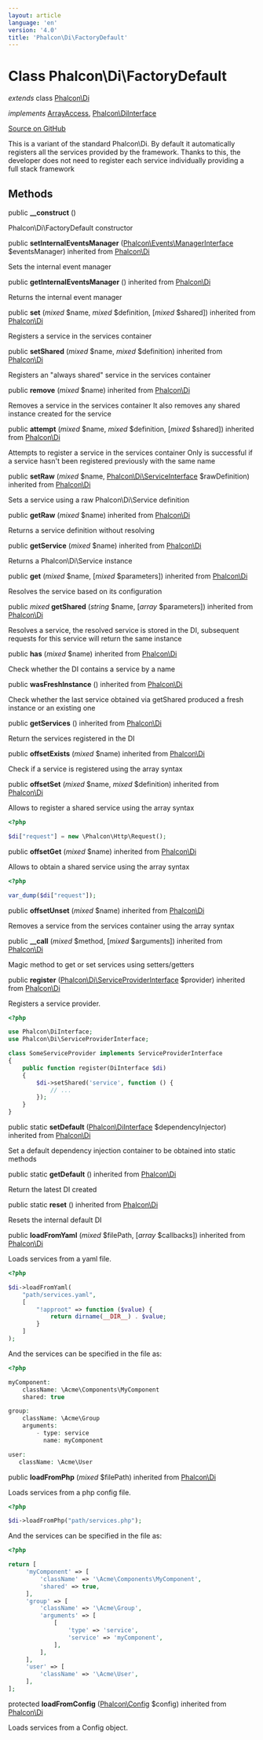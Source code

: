 ```yaml
---
layout: article
language: 'en'
version: '4.0'
title: 'Phalcon\Di\FactoryDefault'
---
```

# Class **Phalcon\Di\FactoryDefault**

*extends* class [Phalcon\Di](Phalcon_Di)

*implements* [ArrayAccess](https://php.net/manual/en/class.arrayaccess.php), [Phalcon\DiInterface](Phalcon_DiInterface)

<a href="https://github.com/phalcon/cphalcon/tree/v4.0.0/phalcon/di/factorydefault.zep" class="btn btn-default btn-sm">Source on GitHub</a>

This is a variant of the standard Phalcon\Di. By default it automatically
registers all the services provided by the framework. Thanks to this, the developer does not need
to register each service individually providing a full stack framework


## Methods
public  **__construct** ()

Phalcon\Di\FactoryDefault constructor



public  **setInternalEventsManager** ([Phalcon\Events\ManagerInterface](Phalcon_Events_ManagerInterface) $eventsManager) inherited from [Phalcon\Di](Phalcon_Di)

Sets the internal event manager



public  **getInternalEventsManager** () inherited from [Phalcon\Di](Phalcon_Di)

Returns the internal event manager



public  **set** (*mixed* $name, *mixed* $definition, [*mixed* $shared]) inherited from [Phalcon\Di](Phalcon_Di)

Registers a service in the services container



public  **setShared** (*mixed* $name, *mixed* $definition) inherited from [Phalcon\Di](Phalcon_Di)

Registers an "always shared" service in the services container



public  **remove** (*mixed* $name) inherited from [Phalcon\Di](Phalcon_Di)

Removes a service in the services container
It also removes any shared instance created for the service



public  **attempt** (*mixed* $name, *mixed* $definition, [*mixed* $shared]) inherited from [Phalcon\Di](Phalcon_Di)

Attempts to register a service in the services container
Only is successful if a service hasn't been registered previously
with the same name



public  **setRaw** (*mixed* $name, [Phalcon\Di\ServiceInterface](Phalcon_Di_ServiceInterface) $rawDefinition) inherited from [Phalcon\Di](Phalcon_Di)

Sets a service using a raw Phalcon\Di\Service definition



public  **getRaw** (*mixed* $name) inherited from [Phalcon\Di](Phalcon_Di)

Returns a service definition without resolving



public  **getService** (*mixed* $name) inherited from [Phalcon\Di](Phalcon_Di)

Returns a Phalcon\Di\Service instance



public  **get** (*mixed* $name, [*mixed* $parameters]) inherited from [Phalcon\Di](Phalcon_Di)

Resolves the service based on its configuration



public *mixed* **getShared** (*string* $name, [*array* $parameters]) inherited from [Phalcon\Di](Phalcon_Di)

Resolves a service, the resolved service is stored in the DI, subsequent
requests for this service will return the same instance



public  **has** (*mixed* $name) inherited from [Phalcon\Di](Phalcon_Di)

Check whether the DI contains a service by a name



public  **wasFreshInstance** () inherited from [Phalcon\Di](Phalcon_Di)

Check whether the last service obtained via getShared produced a fresh instance or an existing one



public  **getServices** () inherited from [Phalcon\Di](Phalcon_Di)

Return the services registered in the DI



public  **offsetExists** (*mixed* $name) inherited from [Phalcon\Di](Phalcon_Di)

Check if a service is registered using the array syntax



public  **offsetSet** (*mixed* $name, *mixed* $definition) inherited from [Phalcon\Di](Phalcon_Di)

Allows to register a shared service using the array syntax

```php
<?php

$di["request"] = new \Phalcon\Http\Request();

```



public  **offsetGet** (*mixed* $name) inherited from [Phalcon\Di](Phalcon_Di)

Allows to obtain a shared service using the array syntax

```php
<?php

var_dump($di["request"]);

```



public  **offsetUnset** (*mixed* $name) inherited from [Phalcon\Di](Phalcon_Di)

Removes a service from the services container using the array syntax



public  **__call** (*mixed* $method, [*mixed* $arguments]) inherited from [Phalcon\Di](Phalcon_Di)

Magic method to get or set services using setters/getters



public  **register** ([Phalcon\Di\ServiceProviderInterface](Phalcon_Di_ServiceProviderInterface) $provider) inherited from [Phalcon\Di](Phalcon_Di)

Registers a service provider.

```php
<?php

use Phalcon\DiInterface;
use Phalcon\Di\ServiceProviderInterface;

class SomeServiceProvider implements ServiceProviderInterface
{
    public function register(DiInterface $di)
    {
        $di->setShared('service', function () {
            // ...
        });
    }
}

```



public static  **setDefault** ([Phalcon\DiInterface](Phalcon_DiInterface) $dependencyInjector) inherited from [Phalcon\Di](Phalcon_Di)

Set a default dependency injection container to be obtained into static methods



public static  **getDefault** () inherited from [Phalcon\Di](Phalcon_Di)

Return the latest DI created



public static  **reset** () inherited from [Phalcon\Di](Phalcon_Di)

Resets the internal default DI



public  **loadFromYaml** (*mixed* $filePath, [*array* $callbacks]) inherited from [Phalcon\Di](Phalcon_Di)

Loads services from a yaml file.

```php
<?php

$di->loadFromYaml(
    "path/services.yaml",
    [
        "!approot" => function ($value) {
            return dirname(__DIR__) . $value;
        }
    ]
);

```
And the services can be specified in the file as:

```php
<?php

myComponent:
    className: \Acme\Components\MyComponent
    shared: true

group:
    className: \Acme\Group
    arguments:
        - type: service
          name: myComponent

user:
   className: \Acme\User

```



public  **loadFromPhp** (*mixed* $filePath) inherited from [Phalcon\Di](Phalcon_Di)

Loads services from a php config file.

```php
<?php

$di->loadFromPhp("path/services.php");

```
And the services can be specified in the file as:

```php
<?php

return [
     'myComponent' => [
         'className' => '\Acme\Components\MyComponent',
         'shared' => true,
     ],
     'group' => [
         'className' => '\Acme\Group',
         'arguments' => [
             [
                 'type' => 'service',
                 'service' => 'myComponent',
             ],
         ],
     ],
     'user' => [
         'className' => '\Acme\User',
     ],
];

```



protected  **loadFromConfig** ([Phalcon\Config](Phalcon_Config) $config) inherited from [Phalcon\Di](Phalcon_Di)

Loads services from a Config object.



